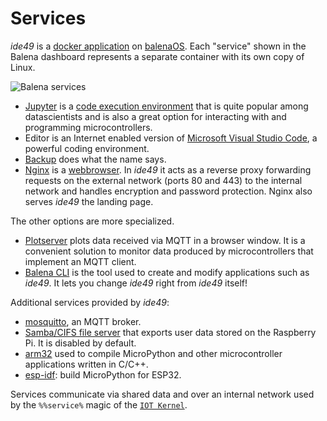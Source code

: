 # Services

*ide49* is a [docker application](https://www.docker.com/products/docker-app) on [balenaOS](https://www.balena.io/docs/reference/OS/overview/2.x/). Each "service" shown in the Balena dashboard represents a separate container with its own copy of Linux.

![Balena services](../figures/services.png)

* [Jupyter](../micropython/iot-kernel.ipynb) is a [code execution environment](https://jupyter.org/) that is quite popular among datascientists and is also a great option for interacting with and programming microcontrollers.
* Editor is an Internet enabled version of [Microsoft Visual Studio Code](https://code.visualstudio.com/), a powerful coding environment.
* [Backup](services/backup.ipynb) does what the name says.
* [Nginx](services/nginx.ipynb) is a [webbrowser](https://www.nginx.com/). In *ide49* it acts as a reverse proxy forwarding requests on the external network (ports 80 and 443) to the internal network and handles encryption and password protection. Nginx also serves *ide49* the landing page.

The other options are more specialized.

* [Plotserver](services/plotserver.ipynb) plots data received via MQTT in a browser window. It is a convenient solution to monitor data produced by microcontrollers that implement an MQTT client.
* [Balena CLI](services/balena-cli.ipynb) is the tool used to create and modify applications such as *ide49*. It lets you change *ide49* right from *ide49* itself!

Additional services provided by *ide49*:

* [mosquitto](services/mosquitto.ipynb), an MQTT broker.
* [Samba/CIFS file server](services/samba.ipynb) that exports user data stored on the Raspberry Pi. It is disabled by default.
* [arm32](services/arm32.ipynb) used to compile MicroPython and other microcontroller applications written in C/C++.
* [esp-idf](services/esp-idf.ipynb): build MicroPython for ESP32.

Services communicate via shared data and over an internal network used by the `%%service%` magic of the [`IOT Kernel`](../micropython/iot-kernel.ipynb).
